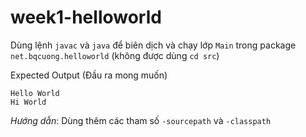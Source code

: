 # week1-helloworld
Dùng lệnh `javac` và `java` để biên dịch và chạy lớp `Main` trong package `net.bqcuong.helloworld` (không được dùng `cd src`)

Expected Output (Đầu ra mong muốn)
```
Hello World
Hi World
```

*Hướng dẫn*: Dùng thêm các tham số `-sourcepath` và `-classpath`
